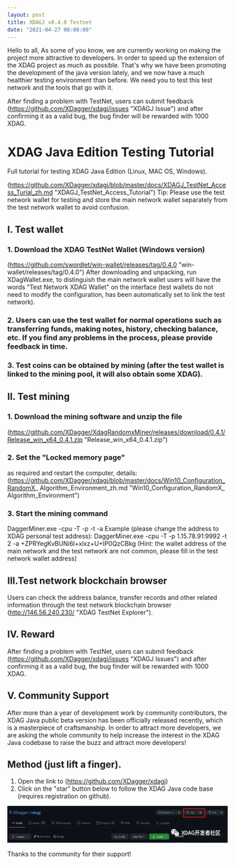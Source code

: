 ```yaml
---
layout: post
title: XDAGJ v0.4.0 Testnet
date: "2021-04-27 00:00:00"
---
```


Hello to all,
As some of you know, we are currently working on making the project more attractive to developers. In order to speed up the extension of the XDAG project as much as possible.
That's why we have been promoting the development of the java version lately, and we now have a much healthier testing environment than before.
We need you to test this test network and the tools that go with it.

After finding a problem with TestNet, users can submit feedback (https://github.com/XDagger/xdagj/issues "XDAGJ Issue") and after confirming it as a valid bug, the bug finder will be rewarded with 1000 XDAG.


# XDAG Java Edition Testing Tutorial

Full tutorial for testing XDAG Java Edition (Linux, MAC OS, Windows).

(https://github.com/XDagger/xdagj/blob/master/docs/XDAGJ_TestNet_Access_Turial_zh.md "XDAGJ_TestNet_Access_Tutorial")
Tip: Please use the test network wallet for testing and store the main network wallet separately from the test network wallet to avoid confusion.

## I. Test wallet


### 1. Download the XDAG TestNet Wallet (Windows version)
(https://github.com/swordlet/win-wallet/releases/tag/0.4.0 "win-wallet/releases/tag/0.4.0")
After downloading and unpacking, run XDagWallet.exe, to distinguish the main network wallet users will have the words "Test Network XDAG Wallet" on the interface (test wallets do not need to modify the configuration, has been automatically set to link the test network).

### 2. Users can use the test wallet for normal operations such as transferring funds, making notes, history, checking balance, etc. If you find any problems in the process, please provide feedback in time.

### 3. Test coins can be obtained by mining (after the test wallet is linked to the mining pool, it will also obtain some XDAG).

## II. Test mining


### 1. Download the mining software and unzip the file
(https://github.com/XDagger/XdagRandomxMiner/releases/download/0.4.1/Release_win_x64_0.4.1.zip "Release_win_x64_0.4.1.zip")

### 2. Set the "Locked memory page" 
as required and restart the computer, details: (https://github.com/XDagger/xdagj/blob/master/docs/Win10_Configuration_RandomX_ Algorithm_Environment_zh.md "Win10_Configuration_RandomX_ Algorithm_Environment")

### 3. Start the mining command
DaggerMiner.exe -cpu -T -p <mining pool address:port> -t <number of mining threads> -a <wallet address>
Example (please change the address to XDAG personal test address): DaggerMiner.exe -cpu -T -p 1.15.78.91:9992 -t 2 -a +ZPRYegKvBUNi6I+xlxz+U+IP0QzCBkg (Hint: the wallet address of the main network and the test network are not common, please fill in the test network wallet address)

## III.Test network blockchain browser

Users can check the address balance, transfer records and other related information through the test network blockchain browser (http://146.56.240.230/ "XDAG TestNet Explorer").

## IV. Reward
After finding a problem with TestNet, users can submit feedback (https://github.com/XDagger/xdagj/issues "XDAGJ Issues") and after confirming it as a valid bug, the bug finder will be rewarded with 1000 XDAG.

## V. Community Support
After more than a year of development work by community contributors, the XDAG Java public beta version has been officially released recently, which is a masterpiece of craftsmanship. In order to attract more developers, we are asking the whole community to help increase the interest in the XDAG Java codebase to raise the buzz and attract more developers!

## Method (just lift a finger).

1. Open the link to (https://github.com/XDagger/xdagj)
2. Click on the "star" button below to follow the XDAG Java code base (requires registration on github).

![github star](/assets/images/posts/mmexport1619538583244.jpg)


Thanks to the community for their support!

